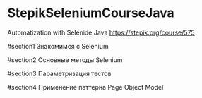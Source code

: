 # StepikSeleniumCourseJava
Automatization with Selenide Java https://stepik.org/course/575

#section1
Знакомимся с Selenium

#section2
Основные методы Selenium

#section3
Параметризация тестов

#section4
Применение паттерна Page Object Model
